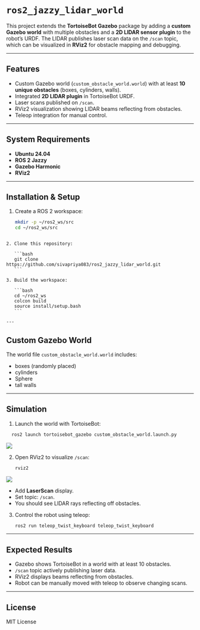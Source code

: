 # `ros2_jazzy_lidar_world`

This project extends the **TortoiseBot Gazebo** package by adding a **custom Gazebo world** with multiple obstacles and a **2D LIDAR sensor plugin** to the robot’s URDF. The LIDAR publishes laser scan data on the `/scan` topic, which can be visualized in **RViz2** for obstacle mapping and debugging.  

---

##  Features
- Custom Gazebo world (`custom_obstacle_world.world`) with at least **10 unique obstacles** (boxes, cylinders, walls).  
- Integrated **2D LIDAR plugin** in TortoiseBot URDF.  
- Laser scans published on `/scan`.  
- RViz2 visualization showing LIDAR beams reflecting from obstacles.  
- Teleop integration for manual control.  

---

##  System Requirements
- **Ubuntu 24.04**  
- **ROS 2 Jazzy**  
- **Gazebo Harmonic**  
- **RViz2**  

---

##  Installation & Setup

1. Create a ROS 2 workspace:
   ```bash
   mkdir -p ~/ros2_ws/src
   cd ~/ros2_ws/src
````

2. Clone this repository:

   ```bash
   git clone https://github.com/sivapriya083/ros2_jazzy_lidar_world.git
   ```

3. Build the workspace:

   ```bash
   cd ~/ros2_ws
   colcon build
   source install/setup.bash
   ```

---
````
## Custom Gazebo World

The world file `custom_obstacle_world.world` includes:

* boxes (randomly placed)
* cylinders
* Sphere
* tall walls


---

##  Simulation

1. Launch the world with TortoiseBot:

 ```bash
   ros2 launch tortoisebot_gazebo custom_obstacle_world.launch.py
  ```
 
   ![](https://github.com/Sivapriya083/ros2_jazzy_lidar_custom_world/blob/1504bb005660976f151421bd02350c0d77eae133/ostacle_launch.png)
 
2. Open RViz2 to visualize `/scan`:

   ```bash
   rviz2
   ```
 ![](https://github.com/Sivapriya083/ros2_jazzy_lidar_custom_world/blob/main/rviz2.png?raw=true)
 
   * Add **LaserScan** display.
   * Set topic: `/scan`.
   * You should see LIDAR rays reflecting off obstacles.

3. Control the robot using teleop:

   ```bash
   ros2 run teleop_twist_keyboard teleop_twist_keyboard
   ```


---

##  Expected Results

* Gazebo shows TortoiseBot in a world with at least 10 obstacles.
* `/scan` topic actively publishing laser data.
* RViz2 displays beams reflecting from obstacles.
* Robot can be manually moved with teleop to observe changing scans.

---

##  License

MIT License







